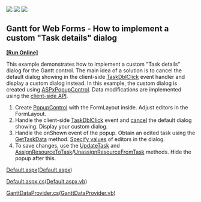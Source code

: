 <!-- default badges list -->
![](https://img.shields.io/endpoint?url=https://codecentral.devexpress.com/api/v1/VersionRange/311753879/20.2.3%2B)
[![](https://img.shields.io/badge/Open_in_DevExpress_Support_Center-FF7200?style=flat-square&logo=DevExpress&logoColor=white)](https://supportcenter.devexpress.com/ticket/details/T948017)
[![](https://img.shields.io/badge/📖_How_to_use_DevExpress_Examples-e9f6fc?style=flat-square)](https://docs.devexpress.com/GeneralInformation/403183)
<!-- default badges end -->
## Gantt for  Web Forms - How to implement a custom "Task details" dialog 
<!-- run online -->
**[[Run Online]](https://codecentral.devexpress.com/311753879/)**
<!-- run online end -->
This example demonstrates how to implement a custom "Task details" dialog for the Gantt control. 
 The main idea of a solution is to cancel the default dialog showing in the client-side [TaskDblClick](https://docs.devexpress.com/AspNet/js-ASPxClientGantt.TaskDblClick) event handler and display a custom dialog instead. In this example, the custom dialog is created using [ASPxPopupControl](https://docs.devexpress.com/AspNet/DevExpress.Web.ASPxPopupControl). 
Data modifications are implemented using the [client-side API](https://docs.devexpress.com/AspNet/js-ASPxClientGantt._methods).

1. Create [PopupControl](https://github.com/DevExpress-Examples/gantt-for-web-forms-how-to-create-a-custom-task-details-dialog/blob/20.2.3%2B/CS/DXWebApplication/Default.aspx#L88) with the FormLayout inside. Adjust editors in the FormLayout.
2. Handle the client-side [TaskDblClick](https://docs.devexpress.com/AspNet/js-ASPxClientGantt.TaskDblClick) event and [cancel](https://github.com/DevExpress-Examples/gantt-for-web-forms-how-to-create-a-custom-task-details-dialog/blob/20.2.3%2B/CS/DXWebApplication/Default.aspx#L12) the default dialog showing. Display your custom dialog.
3. Handle the onShown event of the popup. Obtain an edited task using the [GetTaskData](https://docs.devexpress.com/AspNet/js-ASPxClientGantt.GetTaskData%28key%29) method. [Specify values](https://github.com/DevExpress-Examples/gantt-for-web-forms-how-to-create-a-custom-task-details-dialog/blob/20.2.3%2B/CS/DXWebApplication/Default.aspx#L28) of editors in the dialog.
4. To save changes, use the [UpdateTask](https://docs.devexpress.com/AspNet/js-ASPxClientGantt.UpdateTask%28key-data%29?p=netframework) and [AssignResourceToTask](https://docs.devexpress.com/AspNet/js-ASPxClientGantt.AssignResourceToTask%28resourceKey-taskKey%29)/[UnassignResourceFromTask](https://docs.devexpress.com/AspNet/js-ASPxClientGantt.UnassignResourceFromTask%28resourceKey-taskKey%29) methods. Hide the popup after this.

[Default.aspx](https://github.com/DevExpress-Examples/gantt-for-web-forms-how-to-create-a-custom-task-details-dialog/blob/20.2.3%2B/CS/DXWebApplication/Default.aspx)([Default.aspx](https://github.com/DevExpress-Examples/gantt-for-web-forms-how-to-create-a-custom-task-details-dialog/blob/20.2.3%2B/VB/DXWebApplication/Default.aspx))

[Default.aspx.cs](https://github.com/DevExpress-Examples/gantt-for-web-forms-how-to-create-a-custom-task-details-dialog/blob/20.2.3%2B/CS/DXWebApplication/Default.aspx.cs)([Default.aspx.vb](https://github.com/DevExpress-Examples/gantt-for-web-forms-how-to-create-a-custom-task-details-dialog/blob/20.2.3%2B/VB/DXWebApplication/Default.aspx.vb))

[GanttDataProvider.cs](https://github.com/DevExpress-Examples/gantt-for-web-forms-how-to-create-a-custom-task-details-dialog/blob/20.2.3%2B/CS/DXWebApplication/App_Data/GanttDataProvider.cs)([GanttDataProvider.vb](https://github.com/DevExpress-Examples/gantt-for-web-forms-how-to-create-a-custom-task-details-dialog/blob/20.2.3%2B/VB/DXWebApplication/App_Data/GanttDataProvider.vb))
